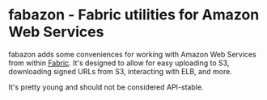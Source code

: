 fabazon - Fabric utilities for Amazon Web Services
==================================================

fabazon adds some conveniences for working with Amazon Web Services from
within [Fabric](http://www.fabfile.org/). It's designed to allow for
easy uploading to S3, downloading signed URLs from S3, interacting with
ELB, and more.

It's pretty young and should not be considered API-stable.

